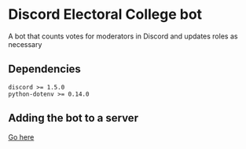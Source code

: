# Discord Electoral College bot
A bot that counts votes for moderators in Discord and updates roles as necessary

## Dependencies
    discord >= 1.5.0
    python-dotenv >= 0.14.0

## Adding the bot to a server
[Go here](https://discord.com/api/oauth2/authorize?client_id=763917750233858068&permissions=268511232&scope=bot)